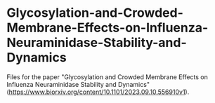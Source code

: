 # Glycosylation-and-Crowded-Membrane-Effects-on-Influenza-Neuraminidase-Stability-and-Dynamics

Files for the paper "Glycosylation and Crowded Membrane Effects on Influenza Neuraminidase Stability and Dynamics" (https://www.biorxiv.org/content/10.1101/2023.09.10.556910v1).
